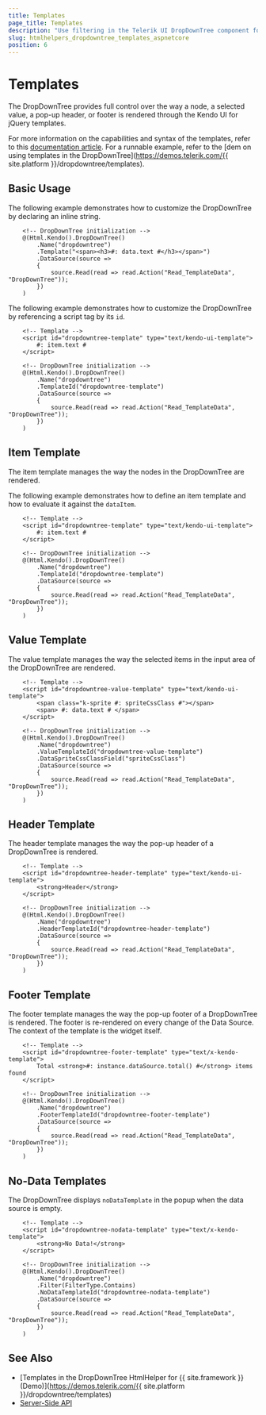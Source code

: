 ```yaml
---
title: Templates
page_title: Templates
description: "Use filtering in the Telerik UI DropDownTree component for {{ site.framework }}."
slug: htmlhelpers_dropdowntree_templates_aspnetcore
position: 6
---
```


# Templates

The DropDownTree provides full control over the way a node, a selected value, a pop-up header, or footer is rendered through the Kendo UI for jQuery templates.

For more information on the capabilities and syntax of the templates, refer to this [documentation article](https://docs.telerik.com/kendo-ui/framework/templates/overview). For a runnable example, refer to the [dem on using templates in the DropDownTree](https://demos.telerik.com/{{ site.platform }}/dropdowntree/templates).

## Basic Usage

The following example demonstrates how to customize the DropDownTree by declaring an inline string.

```HtmlHelper
    <!-- DropDownTree initialization -->
    @(Html.Kendo().DropDownTree()
        .Name("dropdowntree")
        .Template("<span><h3>#: data.text #</h3></span>")
        .DataSource(source =>
        {
            source.Read(read => read.Action("Read_TemplateData", "DropDownTree"));
        })
    )
```

The following example demonstrates how to customize the DropDownTree by referencing a script tag by its `id`.

```HtmlHelper
    <!-- Template -->
    <script id="dropdowntree-template" type="text/kendo-ui-template">
        #: item.text #
    </script>

    <!-- DropDownTree initialization -->
    @(Html.Kendo().DropDownTree()
        .Name("dropdowntree")
        .TemplateId("dropdowntree-template")
        .DataSource(source =>
        {
            source.Read(read => read.Action("Read_TemplateData", "DropDownTree"));
        })
    )
```

## Item Template

The item template manages the way the nodes in the DropDownTree are rendered.

The following example demonstrates how to define an item template and how to evaluate it against the `dataItem`.

```HtmlHelper
    <!-- Template -->
    <script id="dropdowntree-template" type="text/kendo-ui-template">
        #: item.text #
    </script>

    <!-- DropDownTree initialization -->
    @(Html.Kendo().DropDownTree()
        .Name("dropdowntree")
        .TemplateId("dropdowntree-template")
        .DataSource(source =>
        {
            source.Read(read => read.Action("Read_TemplateData", "DropDownTree"));
        })
    )
```

## Value Template

The value template manages the way the selected items in the input area of the DropDownTree are rendered.

```HtmlHelper
    <!-- Template -->
    <script id="dropdowntree-value-template" type="text/kendo-ui-template">
        <span class="k-sprite #: spriteCssClass #"></span>
        <span> #: data.text # </span>
    </script>

    <!-- DropDownTree initialization -->
    @(Html.Kendo().DropDownTree()
        .Name("dropdowntree")
        .ValueTemplateId("dropdowntree-value-template")
        .DataSpriteCssClassField("spriteCssClass")
        .DataSource(source =>
        {
            source.Read(read => read.Action("Read_TemplateData", "DropDownTree"));
        })
    )
```

## Header Template

The header template manages the way the pop-up header of a DropDownTree is rendered.

```HtmlHelper
    <!-- Template -->
    <script id="dropdowntree-header-template" type="text/kendo-ui-template">
        <strong>Header</strong>
    </script>

    <!-- DropDownTree initialization -->
    @(Html.Kendo().DropDownTree()
        .Name("dropdowntree")
        .HeaderTemplateId("dropdowntree-header-template")
        .DataSource(source =>
        {
            source.Read(read => read.Action("Read_TemplateData", "DropDownTree"));
        })
    )
```

## Footer Template

The footer template manages the way the pop-up footer of a DropDownTree is rendered. The footer is re-rendered on every change of the Data Source. The context of the template is the widget itself.

```HtmlHelper
    <!-- Template -->
    <script id="dropdowntree-footer-template" type="text/x-kendo-template">
        Total <strong>#: instance.dataSource.total() #</strong> items found
    </script>

    <!-- DropDownTree initialization -->
    @(Html.Kendo().DropDownTree()
        .Name("dropdowntree")
        .FooterTemplateId("dropdowntree-footer-template")
        .DataSource(source =>
        {
            source.Read(read => read.Action("Read_TemplateData", "DropDownTree"));
        })
    )
```

## No-Data Templates

The DropDownTree displays `noDataTemplate` in the popup when the data source is empty.

```HtmlHelper
    <!-- Template -->
    <script id="dropdowntree-nodata-template" type="text/x-kendo-template">
        <strong>No Data!</strong>
    </script>

    <!-- DropDownTree initialization -->
    @(Html.Kendo().DropDownTree()
        .Name("dropdowntree")
        .Filter(FilterType.Contains)
	    .NoDataTemplateId("dropdowntree-nodata-template")
        .DataSource(source =>
        {
            source.Read(read => read.Action("Read_TemplateData", "DropDownTree"));
        })
    )
```
## See Also

* [Templates in the DropDownTree HtmlHelper for {{ site.framework }} (Demo)](https://demos.telerik.com/{{ site.platform }}/dropdowntree/templates)
* [Server-Side API](/api/dropdowntree)
